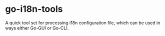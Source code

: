 # go-i18n-tools

A quick tool set for processing i18n configuration file, which can be used in ways either Go-GUI or Go-CLI.
